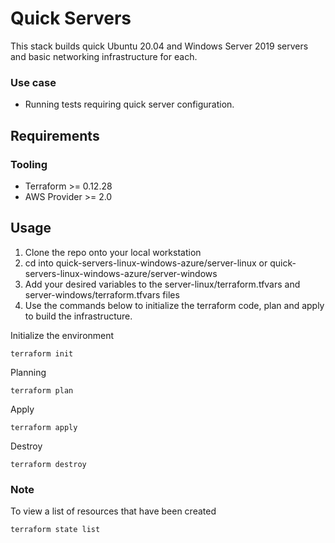 # Quick Servers

This stack builds quick Ubuntu 20.04 and Windows Server 2019 servers and basic networking infrastructure for each.

### Use case
- Running tests requiring quick server configuration.

## Requirements

### Tooling

- Terraform >= 0.12.28
- AWS Provider >= 2.0

## Usage
  
1. Clone the repo onto your local workstation
2. cd into quick-servers-linux-windows-azure/server-linux or quick-servers-linux-windows-azure/server-windows
3. Add your desired variables to the server-linux/terraform.tfvars and server-windows/terraform.tfvars files
4. Use the commands below to initialize the terraform code, plan and apply to build the infrastructure. 


Initialize the environment

```
terraform init
```

Planning

```
terraform plan 
```

Apply

```
terraform apply 
```

Destroy

```
terraform destroy
```

### Note
To view a list of resources that have been created

```
terraform state list
```

